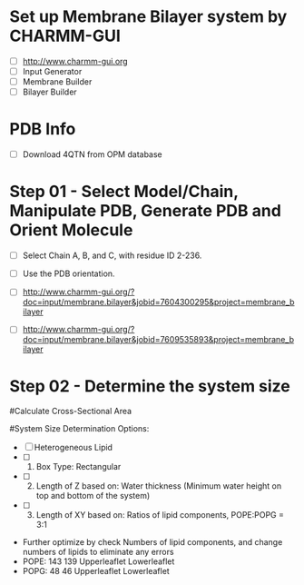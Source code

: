 # Set up Membrane Bilayer system by CHARMM-GUI

- [ ] http://www.charmm-gui.org
- [ ] Input Generator
- [ ] Membrane Builder
- [ ] Bilayer Builder

# PDB Info
- [ ] Download 4QTN from OPM database

# Step 01 - Select Model/Chain, Manipulate PDB, Generate PDB and Orient Molecule

- [ ] Select Chain A, B, and C, with residue ID 2-236. 
- [ ] Use the PDB orientation.


- [ ] http://www.charmm-gui.org/?doc=input/membrane.bilayer&jobid=7604300295&project=membrane_bilayer
- [ ] http://www.charmm-gui.org/?doc=input/membrane.bilayer&jobid=7609535893&project=membrane_bilayer

# Step 02 - Determine the system size 

#Calculate Cross-Sectional Area

#System Size Determination Options:
- [ ] Heterogeneous Lipid
- [ ] 1. Box Type: Rectangular
- [ ] 2. Length of Z based on: Water thickness  (Minimum water height on top and bottom of the system)
- [ ] 3. Length of XY based on: Ratios of lipid components, POPE:POPG = 3:1 
- Further optimize by check Numbers of lipid components, and change numbers of lipids to eliminate any errors
- POPE: 143 139  Upperleaflet	Lowerleaflet 
- POPG: 48 46  Upperleaflet	Lowerleaflet 









